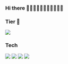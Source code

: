 ### Hi there 👋👋👋👋👋👋👋👋👋👋👋

<!--
![cyj1322's GitHub stats](https://github-readme-stats.vercel.app/api?username=cyj1322&show_icons=true&theme=onedark)

[![Top Langs](https://github-readme-stats.vercel.app/api/top-langs/?username=cyj1322)](https://github.com/cyj1322/github-readme-stats)
-->

### Tier 👑
<a href="https://opgc.me/#/users/cyj1322" target="_blank"><img src="https://api.opgc.me/githubs/users/cyj1322/tag/?theme=basic" /></a>

### Tech
<img src="https://img.shields.io/badge/Node-68A063?style=flat-square&logo=node.js&logoColor=white"/> <img src="https://img.shields.io/badge/Typescript-007acc?style=flat-square&logo=typescript&logoColor=white"/> <img src="https://img.shields.io/badge/Javascript-f0db4f?style=flat-square&logo=javascript&logoColor=black"/> <img src="https://img.shields.io/badge/Postgresql-336791?style=flat-square&logo=postgresql&logoColor=white"/>


<!--
**cyj1322/cyj1322** is a ✨ _special_ ✨ repository because its `README.md` (this file) appears on your GitHub profile.

Here are some ideas to get you started:

- 🔭 I’m currently working on ...
- 🌱 I’m currently learning ...
- 👯 I’m looking to collaborate on ...
- 🤔 I’m looking for help with ...
- 💬 Ask me about ...
- 📫 How to reach me: ...
- 😄 Pronouns: ...
- ⚡ Fun fact: ...
-->
